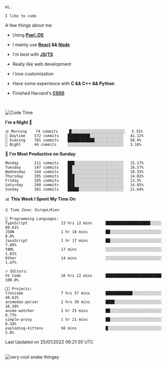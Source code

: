 ```
Hi.

I like to code
```

A few things about me:

-   Using **[Pop!\_OS](https://pop.system76.com/)**

-   I mainly use **[React](https://reactjs.org/) && [Node](https://nodejs.org/en/)**

-   I'm best with **[JS](https://www.javascript.com/)/[TS](https://www.typescriptlang.org/)**

-   Really like web development

-   I love customization

-   Have some experience with **C && C++ && Python**

-   Finished Harvard's **[CS50](https://cs50.harvard.edu)**

<br>

<!--START_SECTION:waka-->
![Code Time](http://img.shields.io/badge/Code%20Time-288%20hrs%205%20mins-blue)

**I'm a Night 🦉** 

```text
🌞 Morning    74 commits     █░░░░░░░░░░░░░░░░░░░░░░░░   5.32% 
🌆 Daytime    572 commits    ██████████░░░░░░░░░░░░░░░   41.12% 
🌃 Evening    701 commits    ████████████░░░░░░░░░░░░░   50.4% 
🌙 Night      44 commits     ░░░░░░░░░░░░░░░░░░░░░░░░░   3.16%

```
📅 **I'm Most Productive on Sunday** 

```text
Monday       211 commits    ███░░░░░░░░░░░░░░░░░░░░░░   15.17% 
Tuesday      147 commits    ██░░░░░░░░░░░░░░░░░░░░░░░   10.57% 
Wednesday    144 commits    ██░░░░░░░░░░░░░░░░░░░░░░░   10.35% 
Thursday     195 commits    ███░░░░░░░░░░░░░░░░░░░░░░   14.02% 
Friday       185 commits    ███░░░░░░░░░░░░░░░░░░░░░░   13.3% 
Saturday     208 commits    ███░░░░░░░░░░░░░░░░░░░░░░   14.95% 
Sunday       301 commits    █████░░░░░░░░░░░░░░░░░░░░   21.64%

```


📊 **This Week I Spent My Time On** 

```text
⌚︎ Time Zone: Europe/Kiev

💬 Programming Languages: 
TypeScript               13 hrs 12 mins      ████████████████████░░░░░   80.61% 
JSON                     1 hr 18 mins        ██░░░░░░░░░░░░░░░░░░░░░░░   8.0% 
JavaScript               1 hr 17 mins        ██░░░░░░░░░░░░░░░░░░░░░░░   7.89% 
YAML                     17 mins             ░░░░░░░░░░░░░░░░░░░░░░░░░   1.81% 
Other                    14 mins             ░░░░░░░░░░░░░░░░░░░░░░░░░   1.47%

🔥 Editors: 
VS Code                  16 hrs 22 mins      █████████████████████████   100.0%

🐱‍💻 Projects: 
tronixme                 7 hrs 57 mins       ████████████░░░░░░░░░░░░░   48.62% 
animedao-parser          2 hrs 39 mins       ████░░░░░░░░░░░░░░░░░░░░░   16.28% 
anime-watcher            1 hr 25 mins        ██░░░░░░░░░░░░░░░░░░░░░░░   8.73% 
simple-proxy             1 hr 21 mins        ██░░░░░░░░░░░░░░░░░░░░░░░   8.34% 
exploding-kittens        56 mins             █░░░░░░░░░░░░░░░░░░░░░░░░   5.8%

```


 Last Updated on 25/01/2022 06:21:30 UTC
<!--END_SECTION:waka-->

<br>

<img title="" src="https://raw.githubusercontent.com/Trunkelis/Trunkelis/output/github-contribution-grid-snake.svg" alt="very cool snake thingey" data-align="left">
